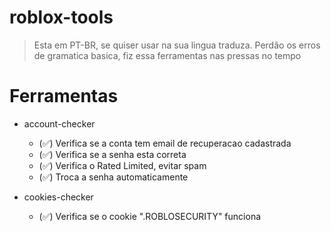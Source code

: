 # roblox-tools
> Esta em PT-BR, se quiser usar na sua lingua traduza.
> Perdão os erros de gramatica basica, fiz essa ferramentas nas pressas no tempo

# Ferramentas

- account-checker
    - (✅) Verifica se a conta tem email de recuperacao cadastrada
    - (✅) Verifica se a senha esta correta
    - (✅) Verifica o Rated Limited, evitar spam
    - (✅) Troca a senha automaticamente

- cookies-checker
    - (✅) Verifica se o cookie ".ROBLOSECURITY" funciona
